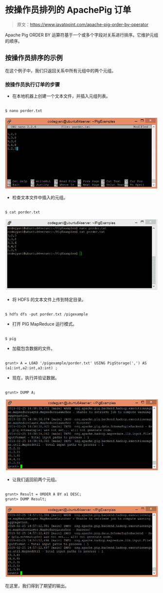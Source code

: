 # 按操作员排列的 ApachePig 订单

> 原文：<https://www.javatpoint.com/apache-pig-order-by-operator>

Apache Pig ORDER BY 运算符基于一个或多个字段对关系进行排序。它维护元组的顺序。

## 按操作员排序的示例

在这个例子中，我们只返回关系中所有元组中的两个元组。

### 按操作员执行订单的步骤

*   在本地机器上创建一个文本文件，并插入元组列表。

```

$ nano porder.txt

```

![Apache Pig ORDER BY Operator](img/792062c7fe304a77a7f6039638c6b16e.png)

*   检查文本文件中插入的元组。

```

$ cat porder.txt

```

![Apache Pig ORDER BY Operator](img/b311a17c71e61ba14f951539590fed29.png)

*   将 HDFS 的文本文件上传到特定目录。

```

$ hdfs dfs -put porder.txt /pigexample

```

*   打开 PIG MapReduce 运行模式。

```

$ pig

```

*   加载包含数据的文件。

```

grunt> A = LOAD '/pigexample/porder.txt' USING PigStorage(',') AS (a1:int,a2:int,a3:int) ;

```

*   现在，执行并验证数据。

```

grunt> DUMP A;

```

![Apache Pig ORDER BY Operator](img/0fa2f6bee4038a9e0fb2a87d1604dc21.png)

*   让我们返回前两个元组。

```

grunt> Result = ORDER A BY a1 DESC;
grunt> DUMP Result;

```

![Apache Pig ORDER BY Operator](img/d6930167be516cc6b2e48cfa25ba243e.png)

在这里，我们得到了期望的输出。